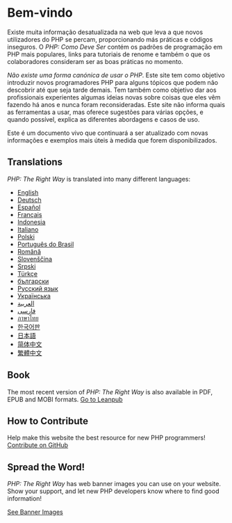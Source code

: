 # Bem-vindo

Existe muita informação desatualizada na web que leva a que novos utilizadores do PHP se percam, proporcionando más 
práticas e códigos inseguros. O _PHP: Como Deve Ser_ contém os padrões de programação em PHP mais populares, links para 
tutoriais de renome e também o que os colaboradores consideram ser as boas práticas no momento.

_Não existe uma forma canónica de usar o PHP_. Este site tem como objetivo introduzir novos programadores PHP para 
alguns tópicos que podem não descobrir até que seja tarde demais. Tem também como objetivo dar aos profissionais 
experientes algumas ideias novas sobre coisas que eles vêm fazendo há anos e nunca foram reconsideradas. Este site 
não informa quais as ferramentas a usar, mas oferece sugestões para várias opções, e quando possível, explica as 
diferentes abordagens e casos de uso.

Este é um documento vivo que continuará a ser atualizado com novas informações e exemplos mais úteis à medida que forem 
disponibilizados.

## Translations

_PHP: The Right Way_ is translated into many different languages:

* [English](http://www.phptherightway.com)
* [Deutsch](http://rwetzlmayr.github.io/php-the-right-way)
* [Español](http://phpdevenezuela.github.io/php-the-right-way)
* [Français](http://eilgin.github.io/php-the-right-way/)
* [Indonesia](http://id.phptherightway.com)
* [Italiano](http://it.phptherightway.com)
* [Polski](http://pl.phptherightway.com)
* [Português do Brasil](http://br.phptherightway.com)
* [Română](https://bgui.github.io/php-the-right-way/)
* [Slovenščina](http://sl.phptherightway.com)
* [Srpski](http://phpsrbija.github.io/php-the-right-way/)
* [Türkçe](http://hkulekci.github.io/php-the-right-way/)
* [български](http://bg.phptherightway.com)
* [Русский язык](http://getjump.github.io/ru-php-the-right-way)
* [Українська](http://iflista.github.com/php-the-right-way)
* [العربية](https://adaroobi.github.io/php-the-right-way/)
* [فارسى](http://novid.github.io/php-the-right-way/)
* [ภาษาไทย](https://apzentral.github.io/php-the-right-way/)
* [한국어판](http://modernpug.github.io/php-the-right-way)
* [日本語](http://ja.phptherightway.com)
* [简体中文](http://laravel-china.github.io/php-the-right-way/)
* [繁體中文](http://laravel-taiwan.github.io/php-the-right-way)

## Book

The most recent version of _PHP: The Right Way_ is also available in PDF, EPUB and MOBI formats. [Go to Leanpub][1]

## How to Contribute

Help make this website the best resource for new PHP programmers! [Contribute on GitHub][2]

## Spread the Word!

_PHP: The Right Way_ has web banner images you can use on your website. Show your support, and let new PHP developers
know where to find good information!

[See Banner Images][3]

[1]: https://leanpub.com/phptherightway
[2]: https://github.com/codeguy/php-the-right-way/tree/gh-pages
[3]: /banners.html
